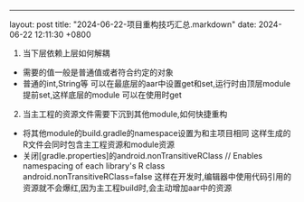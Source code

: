 ---
layout: post
title:  "2024-06-22-项目重构技巧汇总.markdown"
date:   2024-06-22 12:11:30 +0800

1. 当下层依赖上层如何解耦
- 需要的值一般是普通值或者符合约定的对象
- 普通的int,String等 可以在最底层的aar中设置get和set,运行时由顶层module提前set,这样底层的module
可以在使用时get
2. 当主工程的资源文件需要下沉到其他module,如何快捷重构
- 将其他module的build.gradle的namespace设置为和主项目相同
 这样生成的R文件会同时包含主工程资源和module资源
- 关闭[gradle.properties]的android.nonTransitiveRClass
// Enables namespacing of each library's R class
android.nonTransitiveRClass=false
 这样在开发时,编辑器中使用代码引用的资源就不会爆红,因为主工程build时,会主动增加aar中的资源




 








    






